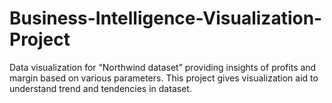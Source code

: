 # Business-Intelligence-Visualization-Project
Data visualization for “Northwind dataset” providing insights of profits and margin based on various parameters. This project gives visualization aid to understand trend and tendencies in dataset.
